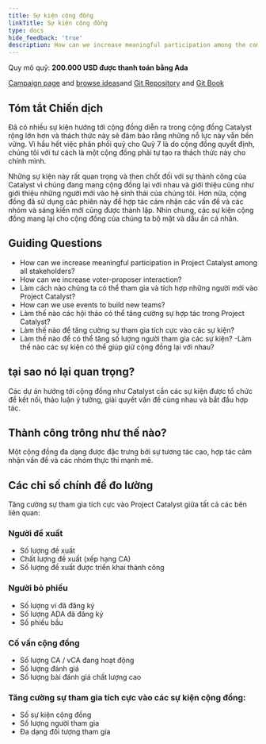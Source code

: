 ```yaml
---
title: Sự kiện cộng đồng
linkTitle: Sự kiện cộng đồng
type: docs
hide_feedback: 'true'
description: How can we increase meaningful participation among the community in the next 6 months?
---
```


Quy mô quỹ: **200.000 USD được thanh toán bằng Ada**

[Campaign page](https://cardano.ideascale.com/a/campaign-home/26234) and [browse ideas](https://cardano.ideascale.com/a/ideas/top/campaign-filter/byids/campaigns/26234/stage/unspecified)and [Git Repository](https://github.com/Catalyst-Challenges/F7-Community-Events) and [Git Book](https://quality-assurance-dao.gitbook.io/catalyst-fund-7-challenges/fund-7/community-events)

## Tóm tắt Chiến dịch

Đã có nhiều sự kiện hướng tới cộng đồng diễn ra trong cộng đồng Catalyst rộng lớn hơn và thách thức này sẽ đảm bảo rằng những nỗ lực này vẫn bền vững. Vì hầu hết việc phân phối quỹ cho Quỹ 7 là do cộng đồng quyết định, chúng tôi với tư cách là một cộng đồng phải tự tạo ra thách thức này cho chính mình.

Những sự kiện này rất quan trọng và then chốt đối với sự thành công của Catalyst vì chúng đang mang cộng đồng lại với nhau và giới thiệu cũng như giới thiệu những người mới vào hệ sinh thái của chúng tôi. Hơn nữa, cộng đồng đã sử dụng các phiên này để hợp tác cảm nhận các vấn đề và các nhóm và sáng kiến mới cũng được thành lập. Nhìn chung, các sự kiện cộng đồng mang lại cho cộng đồng của chúng ta bộ mặt và dấu ấn cá nhân.

## Guiding Questions

- How can we increase meaningful participation in Project Catalyst among all stakeholders?
- How can we increase voter-proposer interaction?
- Làm cách nào chúng ta có thể tham gia và tích hợp những người mới vào Project Catalyst?
- How can we use events to build new teams?
- Làm thế nào các hội thảo có thể tăng cường sự hợp tác trong Project Catalyst?
- Làm thế nào để tăng cường sự tham gia tích cực vào các sự kiện?
- Làm thế nào để có thể tăng số lượng người tham gia các sự kiện? -Làm thế nào các sự kiện có thể giúp giữ cộng đồng lại với nhau?

## tại sao nó lại quan trọng?

Các dự án hướng tới cộng đồng như Catalyst cần các sự kiện được tổ chức để kết nối, thảo luận ý tưởng, giải quyết vấn đề cùng nhau và bắt đầu hợp tác.

## Thành công trông như thế nào?

Một cộng đồng đa dạng được đặc trưng bởi sự tương tác cao, hợp tác cảm nhận vấn đề và các nhóm thực thi mạnh mẽ.

## Các chỉ số chính để đo lường

Tăng cường sự tham gia tích cực vào Project Catalyst giữa tất cả các bên liên quan:

### Người đề xuất

- Số lượng đề xuất
- Chất lượng đề xuất (xếp hạng CA)
- Số lượng đề xuất được triển khai thành công

### Người bỏ phiếu

- Số lượng ví đã đăng ký
- Số lượng ADA đã đăng ký
- Số phiếu bầu

### Cố vấn cộng đồng

- Số lượng CA / vCA đang hoạt động
- Số lượng đánh giá
- Số lượng bài đánh giá chất lượng cao

### Tăng cường sự tham gia tích cực vào các sự kiện cộng đồng:

- Số sự kiện cộng đồng
- Số lượng người tham gia
- Đa dạng đối tượng tham gia
